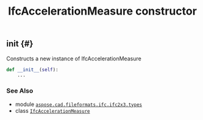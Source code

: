 ﻿---
title: IfcAccelerationMeasure constructor
second_title: Aspose.CAD for Python via .NET API References
description: 
type: docs
weight: 10
url: /python-net/aspose.cad.fileformats.ifc.ifc2x3.types/ifcaccelerationmeasure/__init__/
is_root: false
---

## __init__ {#}

Constructs a new instance of IfcAccelerationMeasure



```python
def __init__(self):
    ...
```





### See Also
* module [`aspose.cad.fileformats.ifc.ifc2x3.types`](../../)
* class [`IfcAccelerationMeasure`](/cad/python-net/aspose.cad.fileformats.ifc.ifc2x3.types/ifcaccelerationmeasure)
